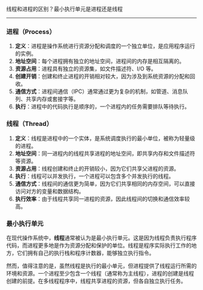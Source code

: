 线程和进程的区别？最小执行单元是进程还是线程

<hr>

### 进程（Process）
1. **定义**：进程是操作系统进行资源分配和调度的一个独立单位，是应用程序运行的实例。
2. **地址空间**：每个进程拥有独立的地址空间，进程间的内存是相互隔离的。
3. **资源占用**：进程具有独立的资源集，如文件描述符、I/O 等。
4. **创建开销**：创建和终止进程的开销相对较大，因为涉及到系统资源的分配和回收。
5. **通信方式**：进程间通信（IPC）通常通过更为复杂的机制，如管道、消息队列、共享内存或套接字等。
6. **执行**：进程中的代码执行是顺序的，一个进程内的任务需要排队等待执行。

### 线程（Thread）
1. **定义**：线程是进程中的一个实体，是系统调度执行的最小单位，被称为轻量级的进程。
2. **地址空间**：同一进程内的线程共享进程的地址空间，即共享内存和文件描述符等资源。
3. **资源占用**：线程创建和终止的开销较小，因为它们共享父进程的资源。
4. **执行**：线程可以并发执行，一个进程可以包含多个并发执行的线程。
5. **通信方式**：线程间的通信更为简单，因为它们共享相同的内存空间，可以直接访问对方的变量和数据结构。
6. **执行效率**：由于线程共享同一进程的资源，因此线程间的切换和通信效率较高。

### 最小执行单元
在现代操作系统中，**线程**通常被认为是最小执行单元。这是因为线程负责执行程序代码，而进程更多地是作为资源分配和保护的单位。线程是程序实际执行工作的地方，它们拥有自己的执行栈和程序计数器，能够独立执行指令。

然而，值得注意的是，虽然线程是执行的最小单元，但进程提供了线程运行所需的环境和资源。一个进程至少包含一个线程（通常称为主线程），进程的创建是线程创建的前提。在多线程程序中，线程共享进程的资源，但各自独立执行任务。